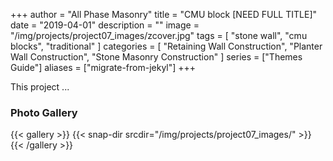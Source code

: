 +++
author = "All Phase Masonry"
title = "CMU block [NEED FULL TITLE]"
date = "2019-04-01"
description = ""
image = "/img/projects/project07_images/zcover.jpg"
tags = [
    "stone wall",
    "cmu blocks",
    "traditional"
]
categories = [
	  "Retaining Wall Construction", 
    "Planter Wall Construction",
    "Stone Masonry Construction"
]
series = ["Themes Guide"]
aliases = ["migrate-from-jekyl"]
+++

This project ...

### Photo Gallery ###

{{< gallery >}}
  {{< snap-dir srcdir="/img/projects/project07_images/" >}}
{{< /gallery >}}

